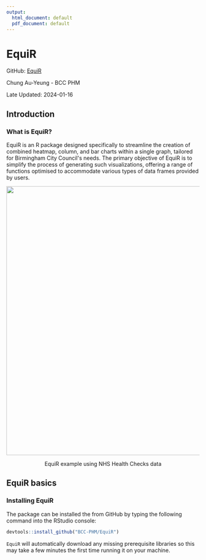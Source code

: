 ```yaml
---
output:
  html_document: default
  pdf_document: default
---
```


# EquiR

GitHub: [EquiR](https://github.com/BCC-PHM/EquiR)

Chung Au-Yeung - BCC PHM

Late Updated: 2024-01-16

## Introduction

### What is EquiR?

EquiR is an R package designed  specifically to streamline the creation of combined heatmap, column, and bar charts within a single graph, tailored for Birmingham City Council's needs. The primary objective of EquiR is to simplify the process of generating such visualizations, offering a range of functions optimised to accommodate various types of data frames provided by users.

<div class="figure" style="text-align: center">
<img src="https://github.com/BCC-PHM/EquiR/assets/98521529/0d8ebd8e-79ec-4ab3-87a3-bf704c6643dc" width="700">
<p class="caption">
EquiR example using NHS Health Checks data
</p>

</div>

## EquiR basics

### Installing EquiR

The package can be installed the from GitHub by typing the following command into the RStudio console:

``` r
devtools::install_github("BCC-PHM/EquiR")
```

`EquiR` will automatically download any missing prerequisite
libraries so this may take a few minutes the first time running it on
your machine.
